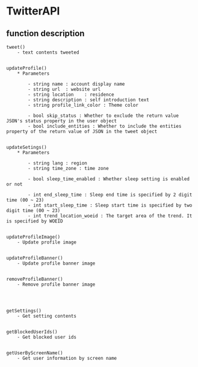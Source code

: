 # TwitterAPI

## function description


	tweet()
		- text contents tweeted


	updateProfile()
		* Parameters

			- string name : account display name
			- string url  : website url
			- string location    : residence
			- string description : self introduction text
			- string profile_link_color : Theme color

			- bool skip_status : Whether to exclude the return value JSON's status property in the user object
			- bool include_entities : Whether to include the entities property of the return value of JSON in the tweet object


	updateSetings()
		* Parameters

			- string lang : region
			- string time_zone : time zone

			- bool sleep_time_enabled : Whether sleep setting is enabled or not

			- int end_sleep_time : Sleep end time is specified by 2 digit time (00 ~ 23)
			- int start_sleep_time : Sleep start time is specified by two digit time (00 ~ 23)
			- int trend_location_woeid : The target area of ​​the trend. It is specified by WOEID


	updateProfileImage()
		- Update profile image


	updateProfileBanner()
		- Update profile banner image


	removeProfileBanner()
		- Remove profile banner image




	getSettings()
		- Get setting contents


	getBlockedUserIds()
		- Get blocked user ids


	getUserByScreenName()
		- Get user information by screen name